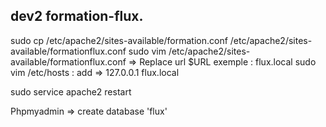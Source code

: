 ## dev2  formation-flux.
sudo cp /etc/apache2/sites-available/formation.conf /etc/apache2/sites-available/formationflux.conf
sudo vim /etc/apache2/sites-available/formationflux.conf => Replace url $URL exemple : flux.local
sudo vim /etc/hosts : add => 127.0.0.1 flux.local

sudo service apache2 restart

Phpmyadmin => create database 'flux'
